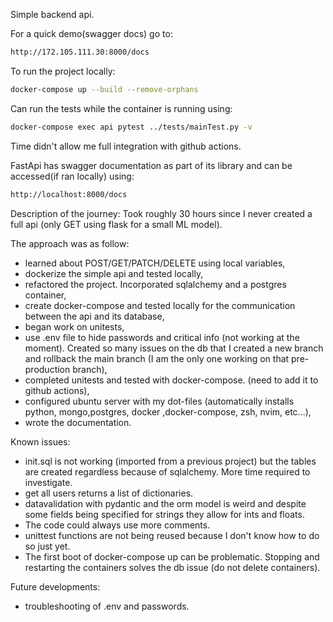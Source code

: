 Simple backend api.

For a quick demo(swagger docs) go to:
```bash
http://172.105.111.30:8000/docs
```

To run the project locally:
```bash
docker-compose up --build --remove-orphans
```
Can run the tests while the container is running using:
```bash
docker-compose exec api pytest ../tests/mainTest.py -v
```
Time didn't allow me full integration with github actions.

FastApi has swagger documentation as part of its library and can be accessed(if ran locally) using:
```bash
http://localhost:8000/docs
```

Description of the journey:
Took roughly 30 hours since I never created a full api (only GET using flask for a small ML model). 

The approach was as follow:
  * learned about POST/GET/PATCH/DELETE using local variables,
  * dockerize the simple api and tested locally,
  * refactored the project. Incorporated sqlalchemy and a postgres container,
  * create docker-compose and tested locally for the communication between the api and its database,
  * began work on unitests,
  * use .env file to hide passwords and critical info (not working at the moment). Created so many issues on the db that I created a new branch and rollback the main branch (I am the only one working on that pre-production branch),
  * completed unitests and tested with docker-compose. (need to add it to github actions),
  * configured ubuntu server with my dot-files (automatically installs python, mongo,postgres, docker ,docker-compose, zsh, nvim, etc...),
  * wrote the documentation.

Known issues:
  * init.sql is not working (imported from a previous project) but the tables are created regardless because of sqlalchemy. More time required to investigate.
  * get all users returns a list of dictionaries.
  * datavalidation with pydantic and the orm model is weird and despite some fields being specified for strings they allow for ints and floats.
  * The code could always use more comments.
  * unittest functions are not being reused because I don't know how to do so just yet.
  * The first boot of docker-compose up can be problematic. Stopping and restarting the containers solves the db issue (do not delete containers).  
  
Future developments:
  * troubleshooting of .env and passwords.
